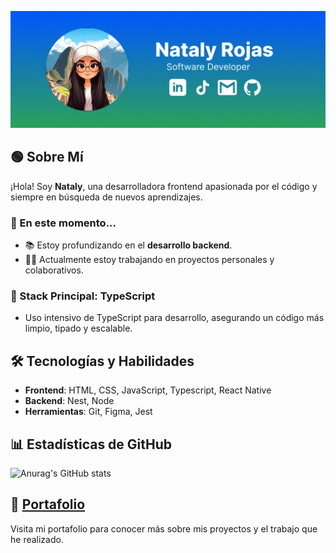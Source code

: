 ![Portada](./social-media/graph.png)

## 🟢 Sobre Mí
¡Hola! Soy **Nataly**, una desarrolladora frontend apasionada por el código y siempre en búsqueda de nuevos aprendizajes.

### 🚀 En este momento...
- 📚 Estoy profundizando en el **desarrollo backend**.
- 👩‍💻 Actualmente estoy trabajando en proyectos personales y colaborativos.

### 🔹 Stack Principal: **TypeScript**
- Uso intensivo de TypeScript para desarrollo, asegurando un código más limpio, tipado y escalable.

## 🛠️ Tecnologías y Habilidades
- **Frontend**: HTML, CSS, JavaScript, Typescript, React Native
- **Backend**: Nest, Node
- **Herramientas**: Git, Figma, Jest

## 📊 Estadísticas de GitHub
![Anurag's GitHub stats](https://github-readme-stats.vercel.app/api?username=natalyrojas5&show_icons=true&theme=transparent)

## 💼 [Portafolio](https://portafolio-natdev-inky.vercel.app/)
Visita mi portafolio para conocer más sobre mis proyectos y el trabajo que he realizado.
